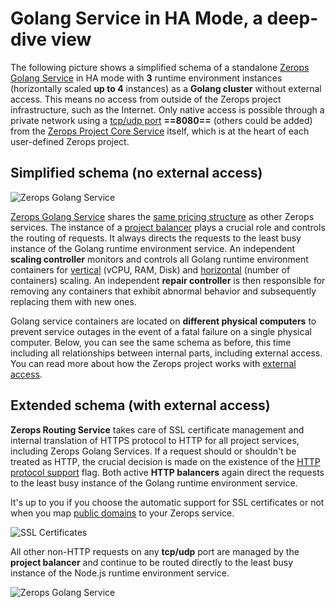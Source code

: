 # Golang Service in HA Mode, a deep-dive view

The following picture shows a simplified schema of a standalone [Zerops Golang Service](/documentation/services/runtimes/golang.html) in HA mode with **3** runtime environment instances (horizontally scaled **up to 4** instances) as a **Golang cluster** without external access. This means no access from outside of the Zerops project infrastructure, such as the Internet. Only native access is possible through a private network using a [tcp/udp port](/documentation/services/runtimes/golang.html#port) **==8080==** (others could be added) from the [Zerops Project Core Service](/documentation/overview/how-zerops-works-inside/typical-schemas-of-zerops-projects.html) itself, which is at the heart of each user-defined Zerops project.

## Simplified schema (no external access)

![Zerops Golang Service](./images/Zerops-Golang-Service-Base.png "Zerops Golang Service")

[Zerops Golang Service](/documentation/services/runtimes/golang.html) shares the [same pricing structure](/documentation/overview/pricing.html#services) as other Zerops services. The instance of a [project balancer](/documentation/overview/how-zerops-works-inside/typical-schemas-of-zerops-projects.html#without-external-access) plays a crucial role and controls the routing of requests. It always directs the requests to the least busy instance of the Golang runtime environment service. An independent **scaling controller** monitors and controls all Golang runtime environment containers for [vertical](/documentation/automatic-scaling/how-automatic-scaling-works.html#vertical-scaling) (vCPU, RAM, Disk) and [horizontal](/documentation/automatic-scaling/how-automatic-scaling-works.html#horizontal-scaling) (number of containers) scaling. An independent **repair controller** is then responsible for removing any containers that exhibit abnormal behavior and subsequently replacing them with new ones.

Golang service containers are located on **different physical computers** to prevent service outages in the event of a fatal failure on a single physical computer. Below, you can see the same schema as before, this time including all relationships between internal parts, including external access. You can read more about how the Zerops project works with [external access](/documentation/overview/how-zerops-works-inside/typical-schemas-of-zerops-projects.html#with-external-access).

## Extended schema (with external access)

**Zerops Routing Service** takes care of SSL certificate management and internal translation of HTTPS protocol to HTTP for all project services, including Zerops Golang Services. If a request should or shouldn't be treated as HTTP, the crucial decision is made on the existence of the [HTTP protocol support](/documentation/services/runtimes/golang.html#port) flag. Both active **HTTP balancers** again direct the requests to the least busy instance of the Golang runtime environment service.

It's up to you if you choose the automatic support for SSL certificates or not when you map [public domains](/documentation/routing/using-your-domain.html) to your Zerops service.

![SSL Certificates](./images/SSL-Certificate-Support-Option.png "SSL Certificates Support")

All other non-HTTP requests on any **tcp/udp** port are managed by the **project balancer** and continue to be routed directly to the least busy instance of the Node.js runtime environment service.

![Zerops Golang Service](./images/Zerops-Golang-Service-Detail.png "Zerops Golang Service")
